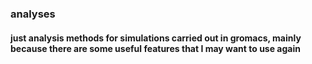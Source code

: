 ### analyses

#### just analysis methods for simulations carried out in gromacs, mainly because there are some useful features that I may want to use again

